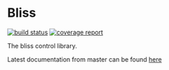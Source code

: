 Bliss
======

[![build status](https://gitlab.esrf.fr/bliss/bliss/badges/master/build.svg)](http://bliss.gitlab-pages.esrf.fr/bliss)
[![coverage report](https://gitlab.esrf.fr/bliss/bliss/badges/master/coverage.svg)](http://bliss.gitlab-pages.esrf.fr/bliss/htmlcov)

The bliss control library.

Latest documentation from master can be found [here](http://bliss.gitlab-pages.esrf.fr/bliss)